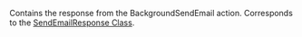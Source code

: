 Contains the response from the BackgroundSendEmail action. 
Corresponds to the [SendEmailResponse Class](https://msdn.microsoft.com/library/microsoft.crm.sdk.messages.sendemailresponse.aspx).
